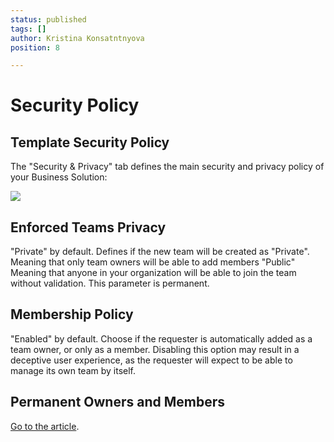 ```yaml
---
status: published
tags: []
author: Kristina Konsatntnyova
position: 8

---
```

# **Security Policy**

## Template Security Policy

The "Security & Privacy" tab defines the main security and privacy policy of your Business Solution:

![](/media/screenshot-2022-02-12-at-03-17-30.png)

## Enforced Teams Privacy

"Private" by default. Defines if the new team will be created as "Private". Meaning that only team owners will be able to add members "Public" Meaning that anyone in your organization will be able to join the team without validation. This parameter is permanent.

## Membership Policy

"Enabled" by default. Choose if the requester is automatically added as a team owner, or only as a member. Disabling this option may result in a deceptive user experience, as the requester will expect to be able to manage its own team by itself.

## Permanent Owners and Members

[Go to the article](https://help.salestim.com/en/articles/4149874-permanent-owners-and-members-policy).